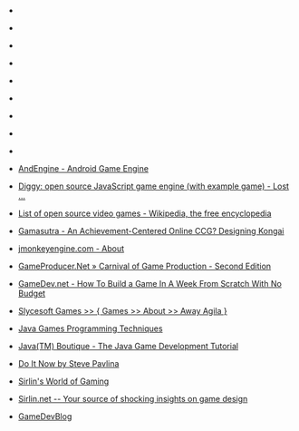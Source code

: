 
- [](/2019/11/f7yj706/)

- [](/2019/11/f7ybksk/)

- [](/2018/11/1067074898185482240/)

- [](/2017/05/867803677171392512/)

- [](/2017/03/838772907262160896/)

- [](/2014/06/cibzq1z/)

- [](/2014/01/ceq7566/)

- [](/2013/12/ce2vcec/)

- [](/2013/12/ce2vqok/)

- [AndEngine - Android Game Engine](/2010/08/andengine-android-game-engine/)

- [Diggy: open source JavaScript game engine (with example game) - Lost ...](/2010/07/diggy-open-source-javascript-game-engine-with-example-game-lost/)

- [List of open source video games - Wikipedia, the free encyclopedia](/2009/12/list-of-open-source-video-games-wikipedia-the-free-encyclopedia/)

- [Gamasutra - An Achievement-Centered Online CCG? Designing Kongai](/2008/05/gamasutra-an-achievement-centered-online-ccg-designing-kongai/)

- [jmonkeyengine.com - About](/2007/05/jmonkeyengine-com-about/)

- [GameProducer.Net » Carnival of Game Production - Second Edition](/2007/02/gameproducer-net-carnival-of-game-production-second-edition/)

- [GameDev.net - How To Build a Game In A Week From Scratch With No Budget](/2006/04/gamedev-net-how-to-build-a-game-in-a-week-from-scratch-with-no-budget/)

- [Slycesoft Games &gt;&gt; { Games &gt;&gt; About &gt;&gt; Away Agila }](/2005/05/slycesoft-games-games-about-away-agila/)

- [Java Games Programming Techniques](/2004/11/java-games-programming-techniques/)

- [Java(TM) Boutique - The Java Game Development Tutorial](/2004/11/java-tm-boutique-the-java-game-development-tutorial/)

- [Do It Now by Steve Pavlina](/2004/11/do-it-now-by-steve-pavlina/)

- [Sirlin&#39;s World of Gaming](/2004/11/sirlin-s-world-of-gaming/)

- [Sirlin.net -- Your source of shocking insights on game design](/2004/11/sirlin-net-your-source-of-shocking-insights-on-game-design/)

- [GameDevBlog](/2004/11/gamedevblog/)
